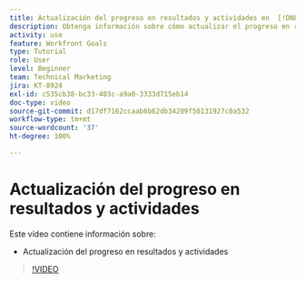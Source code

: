 ```yaml
---
title: Actualización del progreso en resultados y actividades en  [!DNL Workfront Goals]
description: Obtenga información sobre cómo actualizar el progreso en resultados y actividades en  [!DNL Workfront Goals].
activity: use
feature: Workfront Goals
type: Tutorial
role: User
level: Beginner
team: Technical Marketing
jira: KT-8924
exl-id: c535cb38-bc33-403c-a9a0-3333d715eb14
doc-type: video
source-git-commit: d17df7162ccaab6b62db34209f50131927c0a532
workflow-type: tm+mt
source-wordcount: '37'
ht-degree: 100%

---
```


# Actualización del progreso en resultados y actividades

Este vídeo contiene información sobre:

* Actualización del progreso en resultados y actividades

>[!VIDEO](https://video.tv.adobe.com/v/335196/?quality=12&learn=on&enablevpops)
